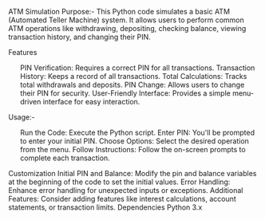 ATM Simulation
Purpose:-
This Python code simulates a basic ATM (Automated Teller Machine) system. It allows users to perform common ATM operations like withdrawing, depositing, checking balance, viewing transaction history, and changing their PIN.

Features
<ul>
PIN Verification: Requires a correct PIN for all transactions.
Transaction History: Keeps a record of all transactions.
Total Calculations: Tracks total withdrawals and deposits.
PIN Change: Allows users to change their PIN for security.
User-Friendly Interface: Provides a simple menu-driven interface for easy interaction.
</ul>
Usage:-

<ul>
Run the Code: Execute the Python script.
Enter PIN: You'll be prompted to enter your initial PIN.
Choose Options: Select the desired operation from the menu.
Follow Instructions: Follow the on-screen prompts to complete each transaction.
</ul>
Customization
Initial PIN and Balance: Modify the pin and balance variables at the beginning of the code to set the initial values.
Error Handling: Enhance error handling for unexpected inputs or exceptions.
Additional Features: Consider adding features like interest calculations, account statements, or transaction limits.
Dependencies
Python 3.x
